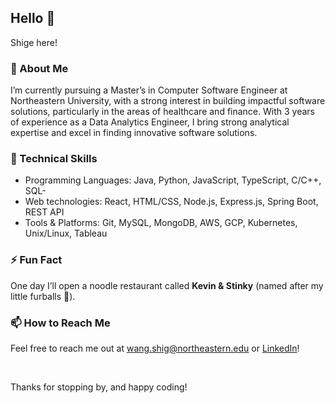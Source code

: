 ## Hello 👋


Shige here!


### 🌱  About Me

I’m currently pursuing a Master’s in Computer Software Engineer at Northeastern University, with a strong interest in building impactful software solutions, particularly in the areas of healthcare and finance. With 3 years of experience as a Data Analytics Engineer, I bring strong analytical expertise and excel in finding innovative software solutions.


### 🚀  Technical Skills

- Programming Languages: Java, Python, JavaScript, TypeScript, C/C++, SQL-
- Web technologies: React, HTML/CSS, Node.js, Express.js, Spring Boot, REST API
- Tools & Platforms: Git, MySQL, MongoDB, AWS, GCP, Kubernetes, Unix/Linux, Tableau


### ⚡  Fun Fact

One day I’ll open a noodle restaurant called **Kevin & Stinky** (named after my little furballs 🐾).


### 📫  How to Reach Me

Feel free to reach me out at wang.shig@northeastern.edu or [LinkedIn](https://linkedin.com/in/shigew)!

&nbsp;
&nbsp;

Thanks for stopping by, and happy coding!
